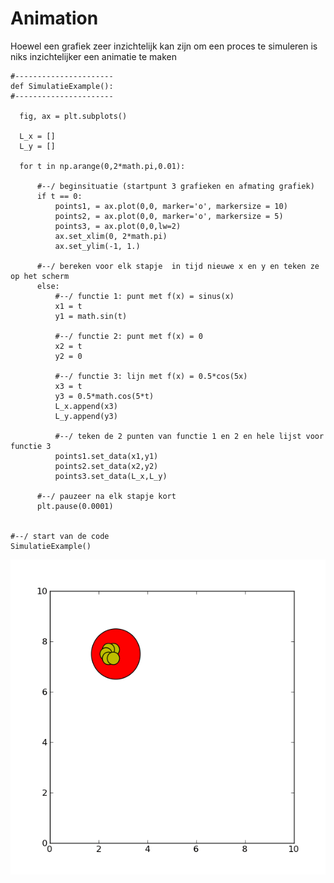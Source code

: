 
# Animation

Hoewel een grafiek zeer inzichtelijk kan zijn om een proces te simuleren is niks 
inzichtelijker een animatie te maken 

    #----------------------
    def SimulatieExample():
    #----------------------

      fig, ax = plt.subplots()

      L_x = []
      L_y = []

      for t in np.arange(0,2*math.pi,0.01):

          #--/ beginsituatie (startpunt 3 grafieken en afmating grafiek)
          if t == 0:
              points1, = ax.plot(0,0, marker='o', markersize = 10)  
              points2, = ax.plot(0,0, marker='o', markersize = 5)  
              points3, = ax.plot(0,0,lw=2)                        
              ax.set_xlim(0, 2*math.pi)
              ax.set_ylim(-1, 1.)

          #--/ bereken voor elk stapje  in tijd nieuwe x en y en teken ze op het scherm
          else:
              #--/ functie 1: punt met f(x) = sinus(x)
              x1 = t
              y1 = math.sin(t) 

              #--/ functie 2: punt met f(x) = 0
              x2 = t
              y2 = 0 

              #--/ functie 3: lijn met f(x) = 0.5*cos(5x)
              x3 = t
              y3 = 0.5*math.cos(5*t) 
              L_x.append(x3)
              L_y.append(y3)

              #--/ teken de 2 punten van functie 1 en 2 en hele lijst voor functie 3
              points1.set_data(x1,y1)
              points2.set_data(x2,y2)
              points3.set_data(L_x,L_y)
          
          #--/ pauzeer na elk stapje kort
          plt.pause(0.0001)


    #--/ start van de code
    SimulatieExample()



![](collidingballs1.gif)